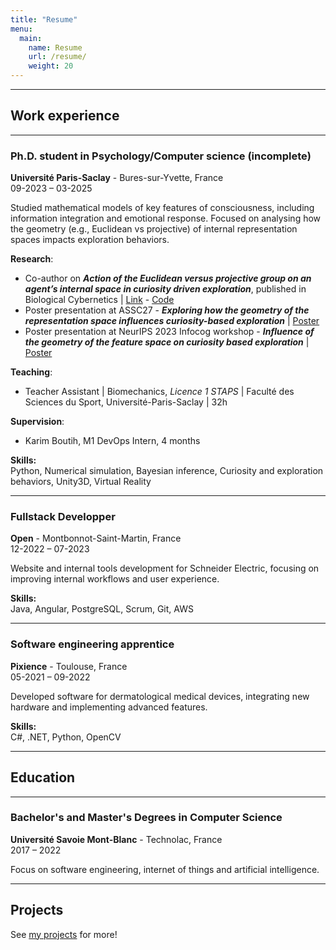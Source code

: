 ```yaml
---
title: "Resume"
menu:
  main:
    name: Resume
    url: /resume/
    weight: 20
---
```

<!-- Be aware some lines (work locations) end with two spaces, a line break in markdown. Those lines cannot be appened by a comment and adding a new line for a comment also line breaks, preventing the addition of comment to the aforementionned lines-->
---

## Work experience

---

### Ph.D. student in Psychology/Computer science (incomplete)
**Université Paris-Saclay** - Bures-sur-Yvette, France  
09-2023 – 03-2025

Studied mathematical models of key features of consciousness, including information integration and emotional response. Focused on analysing how the geometry (e.g., Euclidean vs projective) of internal representation spaces impacts exploration behaviors.

**Research**:
- Co-author on ***Action of the Euclidean versus projective group on an agent’s internal space in curiosity driven exploration***, published in Biological Cybernetics | [Link](https://link.springer.com/article/10.1007/s00422-024-01001-1) - [Code](https://github.com/NilsRuet/effect-of-geometry-on-exploration)
- Poster presentation at ASSC27 - ***Exploring how the geometry of the representation space influences curiosity-based exploration*** | [Poster](/files/assc27_poster.pdf)
- Poster presentation at NeurIPS 2023 Infocog workshop - ***Influence of the geometry of the feature space on curiosity based exploration*** | [Poster](/files/neurips_poster.pdf)

**Teaching**:
- Teacher Assistant | Biomechanics, *Licence 1 STAPS* | Faculté des Sciences du Sport, Université-Paris-Saclay | 32h

**Supervision**:
- Karim Boutih, M1 DevOps Intern, 4 months 

**Skills:**  
Python, Numerical simulation, Bayesian inference, Curiosity and exploration behaviors, Unity3D, Virtual Reality

---

### Fullstack Developper
**Open** - Montbonnot-Saint-Martin, France  
12-2022 – 07-2023

Website and internal tools development for Schneider Electric, focusing on improving internal workflows and user experience.

**Skills:**  
Java, Angular, PostgreSQL, Scrum, Git, AWS

---

### Software engineering apprentice
**Pixience** - Toulouse, France  
05-2021 – 09-2022

Developed software for dermatological medical devices, integrating new hardware and implementing advanced features.

**Skills:**  
C#, .NET, Python, OpenCV

---

## Education

---

### Bachelor's and Master's Degrees in Computer Science
**Université Savoie Mont-Blanc** - Technolac, France  
2017 – 2022

Focus on software engineering, internet of things and artificial intelligence. 

---

## Projects

See [my projects](/projects/) for more!